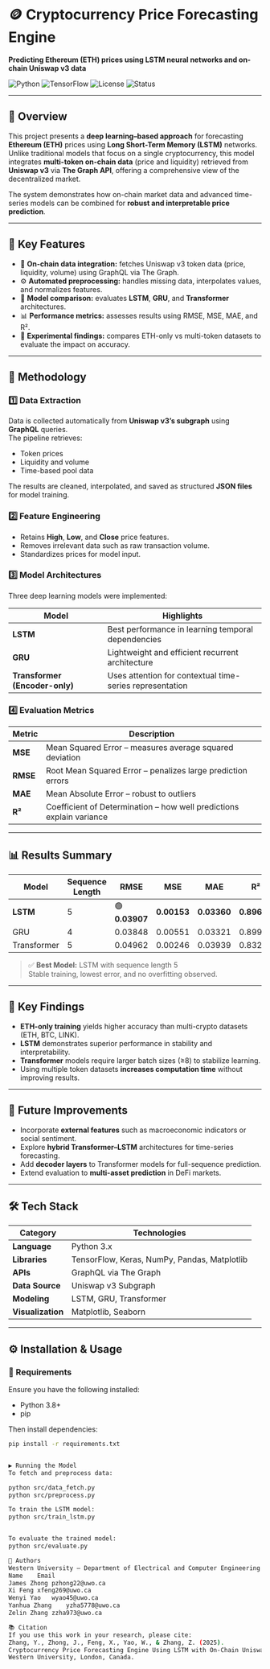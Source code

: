 # 🪙 Cryptocurrency Price Forecasting Engine  
**Predicting Ethereum (ETH) prices using LSTM neural networks and on-chain Uniswap v3 data**

![Python](https://img.shields.io/badge/Python-3.10%2B-blue.svg)
![TensorFlow](https://img.shields.io/badge/TensorFlow-2.x-orange.svg)
![License](https://img.shields.io/badge/License-MIT-green.svg)
![Status](https://img.shields.io/badge/Status-Completed-brightgreen.svg)

---

## 📘 Overview
This project presents a **deep learning–based approach** for forecasting **Ethereum (ETH)** prices using **Long Short-Term Memory (LSTM)** networks.  
Unlike traditional models that focus on a single cryptocurrency, this model integrates **multi-token on-chain data** (price and liquidity) retrieved from **Uniswap v3** via **The Graph API**, offering a comprehensive view of the decentralized market.

The system demonstrates how on-chain market data and advanced time-series models can be combined for **robust and interpretable price prediction**.

---

## 🚀 Key Features
- 🔗 **On-chain data integration:** fetches Uniswap v3 token data (price, liquidity, volume) using GraphQL via The Graph.  
- ⚙️ **Automated preprocessing:** handles missing data, interpolates values, and normalizes features.  
- 🧠 **Model comparison:** evaluates **LSTM**, **GRU**, and **Transformer** architectures.  
- 📊 **Performance metrics:** assesses results using RMSE, MSE, MAE, and R².  
- 🧾 **Experimental findings:** compares ETH-only vs multi-token datasets to evaluate the impact on accuracy.  

---

## 🧠 Methodology

### 1️⃣ Data Extraction
Data is collected automatically from **Uniswap v3’s subgraph** using **GraphQL** queries.  
The pipeline retrieves:
- Token prices  
- Liquidity and volume  
- Time-based pool data  

The results are cleaned, interpolated, and saved as structured **JSON files** for model training.

### 2️⃣ Feature Engineering
- Retains **High**, **Low**, and **Close** price features.  
- Removes irrelevant data such as raw transaction volume.  
- Standardizes prices for model input.  

### 3️⃣ Model Architectures
Three deep learning models were implemented:

| Model | Highlights |
|--------|-------------|
| **LSTM** | Best performance in learning temporal dependencies |
| **GRU** | Lightweight and efficient recurrent architecture |
| **Transformer (Encoder-only)** | Uses attention for contextual time-series representation |

### 4️⃣ Evaluation Metrics
| Metric | Description |
|---------|-------------|
| **MSE** | Mean Squared Error – measures average squared deviation |
| **RMSE** | Root Mean Squared Error – penalizes large prediction errors |
| **MAE** | Mean Absolute Error – robust to outliers |
| **R²** | Coefficient of Determination – how well predictions explain variance |

---

## 📊 Results Summary

| Model | Sequence Length | RMSE | MSE | MAE | R² |
|--------|----------------|------|------|------|----|
| **LSTM** | 5 | 🟢 **0.03907** | **0.00153** | **0.03360** | **0.89620** |
| GRU | 4 | 0.03848 | 0.00551 | 0.03321 | 0.89983 |
| Transformer | 5 | 0.04962 | 0.00246 | 0.03939 | 0.83260 |

> ✅ **Best Model:** LSTM with sequence length 5  
> Stable training, lowest error, and no overfitting observed.

---

## 🧩 Key Findings
- **ETH-only training** yields higher accuracy than multi-crypto datasets (ETH, BTC, LINK).  
- **LSTM** demonstrates superior performance in stability and interpretability.  
- **Transformer** models require larger batch sizes (≥8) to stabilize learning.  
- Using multiple token datasets **increases computation time** without improving results.

---

## 🔮 Future Improvements
- Incorporate **external features** such as macroeconomic indicators or social sentiment.  
- Explore **hybrid Transformer–LSTM** architectures for time-series forecasting.  
- Add **decoder layers** to Transformer models for full-sequence prediction.  
- Extend evaluation to **multi-asset prediction** in DeFi markets.

---

## 🛠️ Tech Stack

| Category | Technologies |
|-----------|---------------|
| **Language** | Python 3.x |
| **Libraries** | TensorFlow, Keras, NumPy, Pandas, Matplotlib |
| **APIs** | GraphQL via The Graph |
| **Data Source** | Uniswap v3 Subgraph |
| **Modeling** | LSTM, GRU, Transformer |
| **Visualization** | Matplotlib, Seaborn |

---

## ⚙️ Installation & Usage

### 🧩 Requirements
Ensure you have the following installed:
- Python 3.8+
- pip

Then install dependencies:
```bash
pip install -r requirements.txt


▶️ Running the Model
To fetch and preprocess data:

python src/data_fetch.py
python src/preprocess.py

To train the LSTM model:
python src/train_lstm.py


To evaluate the trained model:
python src/evaluate.py

👥 Authors
Western University — Department of Electrical and Computer Engineering
Name	Email
James Zhong	pzhong22@uwo.ca
Xi Feng	xfeng269@uwo.ca
Wenyi Yao	wyao45@uwo.ca
Yanhua Zhang	yzha5778@uwo.ca
Zelin Zhang	zzha973@uwo.ca

📚 Citation
If you use this work in your research, please cite:
Zhang, Y., Zhong, J., Feng, X., Yao, W., & Zhang, Z. (2025).
Cryptocurrency Price Forecasting Engine Using LSTM with On-Chain Uniswap Data.
Western University, London, Canada.
